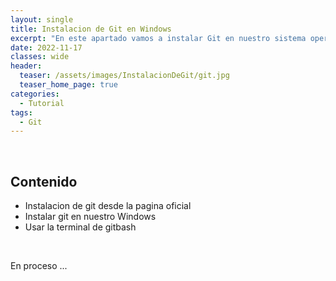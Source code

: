 ```yaml
---
layout: single
title: Instalacion de Git en Windows
excerpt: "En este apartado vamos a instalar Git en nuestro sistema operativo windows sin ningun problema y paso a paso para que todo salga bien y sin mas que decir vamos a darle."
date: 2022-11-17
classes: wide
header:
  teaser: /assets/images/InstalacionDeGit/git.jpg
  teaser_home_page: true
categories:
  - Tutorial
tags:  
  - Git
---
```


<br>

## Contenido

* Instalacion de git desde la pagina oficial
* Instalar git en nuestro Windows
* Usar la terminal de gitbash

<br>

En proceso ...